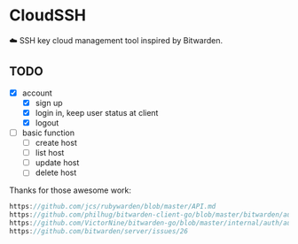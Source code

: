 # CloudSSH

:cloud: SSH key cloud management tool inspired by Bitwarden.

## TODO

- [x] account
  - [x] sign up
  - [x] login in, keep user status at client
  - [x] logout
- [ ] basic function
  - [ ] create host
  - [ ] list host
  - [ ] update host
  - [ ] delete host

Thanks for those awesome work:

```go
https://github.com/jcs/rubywarden/blob/master/API.md
https://github.com/philhug/bitwarden-client-go/blob/master/bitwarden/authentication.go
https://github.com/VictorNine/bitwarden-go/blob/master/internal/auth/auth.go
https://github.com/bitwarden/server/issues/26
```
